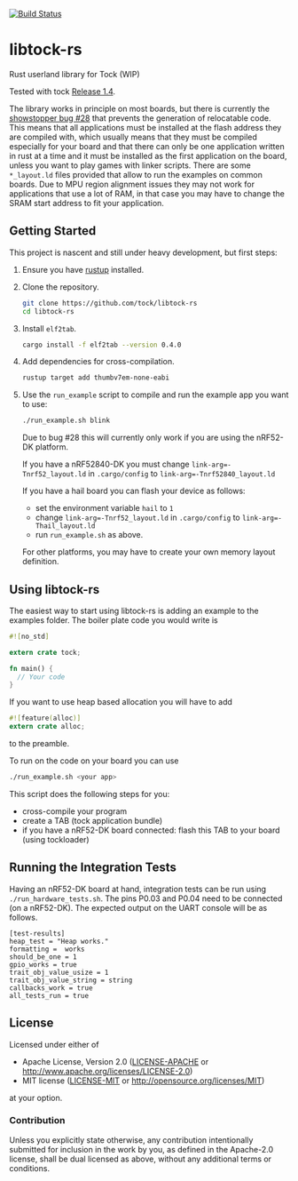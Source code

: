[![Build Status](https://travis-ci.org/tock/libtock-rs.svg?branch=master)](https://travis-ci.org/tock/libtock-rs)
# libtock-rs
Rust userland library for Tock (WIP)

Tested with tock [Release 1.4](https://github.com/tock/tock/commit/2cef02405e699c06cefd0aae6a89f0e8cc4395ab).

The library works in principle on most boards, but there is currently the [showstopper
bug #28](https://github.com/tock/libtock-rs/issues/28) that prevents
the generation of relocatable code. This means that all applications
must be installed at the flash address they are compiled with, which
usually means that they must be compiled especially for your board
and that there can only be one application written in rust at a time
and it must be installed as the first application on the board, unless
you want to play games with linker scripts.
There are some `*_layout.ld` files provided that allow to run the
examples on common boards.
Due to MPU region alignment issues they may not work for applications
that use a lot of RAM, in that case you may have to change the SRAM
start address to fit your application.

## Getting Started

This project is nascent and still under heavy development, but first steps:

1. Ensure you have [rustup](https://www.rustup.rs/) installed.

1. Clone the repository.

    ```bash
    git clone https://github.com/tock/libtock-rs
    cd libtock-rs
    ```

1. Install `elf2tab`.

    ```bash
    cargo install -f elf2tab --version 0.4.0
    ```

1. Add dependencies for cross-compilation.

    ```bash
    rustup target add thumbv7em-none-eabi
    ```

1. Use the `run_example` script to compile and run the example app you want
to use:

    ```bash
    ./run_example.sh blink
    ```

    Due to bug #28 this will currently only work if you are using the nRF52-DK platform.

    If you have a nRF52840-DK you must change `link-arg=-Tnrf52_layout.ld` in
    `.cargo/config` to `link-arg=-Tnrf52840_layout.ld`

    If you have a hail board you can flash your device as follows:
     - set the environment variable `hail` to `1`
     - change `link-arg=-Tnrf52_layout.ld` in `.cargo/config` to `link-arg=-Thail_layout.ld`
     - run `run_example.sh` as above.

    For other platforms, you may have to create your own memory layout definition.

## Using libtock-rs

The easiest way to start using libtock-rs is adding an example to the examples folder.
The boiler plate code you would write is
```rust
#![no_std]

extern crate tock;

fn main() {
  // Your code
}
```
If you want to use heap based allocation you will have to add
```rust
#![feature(alloc)]
extern crate alloc;
```
to the preamble.

To run on the code on your board you can use
```bash
./run_example.sh <your app>
```
This script does the following steps for you:
 - cross-compile your program
 - create a TAB (tock application bundle)
 - if you have a nRF52-DK board connected: flash this TAB to your board (using tockloader)

## Running the Integration Tests
Having an nRF52-DK board at hand, integration tests can be run using `./run_hardware_tests.sh`.
The pins P0.03 and P0.04 need to be connected (on a nRF52-DK).
The expected output on the UART console will be as follows.
```
[test-results]
heap_test = "Heap works."
formatting =  works
should_be_one = 1
gpio_works = true
trait_obj_value_usize = 1
trait_obj_value_string = string
callbacks_work = true
all_tests_run = true
```

## License

Licensed under either of

 * Apache License, Version 2.0
   ([LICENSE-APACHE](LICENSE-APACHE) or http://www.apache.org/licenses/LICENSE-2.0)
 * MIT license
   ([LICENSE-MIT](LICENSE-MIT) or http://opensource.org/licenses/MIT)

at your option.

### Contribution

Unless you explicitly state otherwise, any contribution intentionally submitted
for inclusion in the work by you, as defined in the Apache-2.0 license, shall be
dual licensed as above, without any additional terms or conditions.

